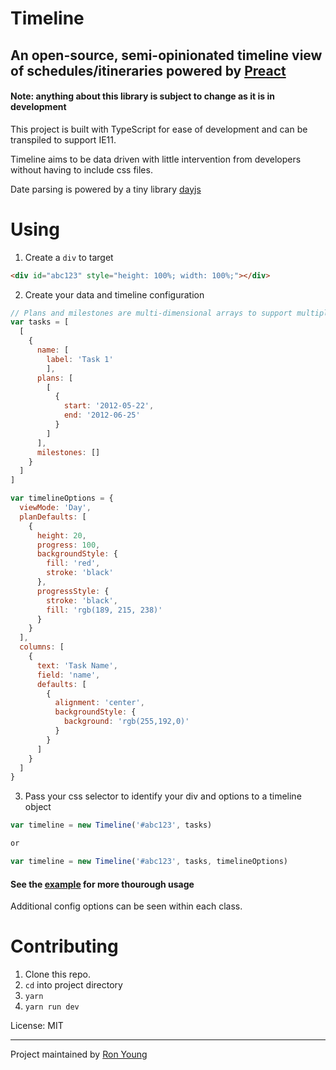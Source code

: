 # Timeline

## An open-source, semi-opinionated timeline view of schedules/itineraries powered by [Preact](https://preactjs.com/)

#### Note: anything about this library is subject to change as it is in development

This project is built with TypeScript for ease of development and can be transpiled to support IE11.

Timeline aims to be data driven with little intervention from developers without having to include css files.

Date parsing is powered by a tiny library [dayjs](https://github.com/iamkun/dayjs)

# Using

1. Create a `div` to target

```html
<div id="abc123" style="height: 100%; width: 100%;"></div>
```

2. Create your data and timeline configuration

```js
// Plans and milestones are multi-dimensional arrays to support multiple bars within a task view
var tasks = [
  [
    {
      name: [
        label: 'Task 1'
        ],
      plans: [
        [
          {
            start: '2012-05-22',
            end: '2012-06-25'
          }
        ]
      ],
      milestones: []
    }
  ]
]

var timelineOptions = {
  viewMode: 'Day',
  planDefaults: [
    {
      height: 20,
      progress: 100,
      backgroundStyle: {
        fill: 'red',
        stroke: 'black'
      },
      progressStyle: {
        stroke: 'black',
        fill: 'rgb(189, 215, 238)'
      }
    }
  ],
  columns: [
    {
      text: 'Task Name',
      field: 'name',
      defaults: [
        {
          alignment: 'center',
          backgroundStyle: {
            background: 'rgb(255,192,0)'
          }
        }
      ]
    }
  ]
}
```

3. Pass your css selector to identify your div and options to a timeline object

```js
var timeline = new Timeline('#abc123', tasks)

or

var timeline = new Timeline('#abc123', tasks, timelineOptions)
```

#### See the [example](https://github.com/raiyni/timeline-preact/tree/master/public) for more thourough usage

Additional config options can be seen within each class.

# Contributing

1. Clone this repo.
2. `cd` into project directory
3. `yarn`
4. `yarn run dev`

License: MIT

---

Project maintained by [Ron Young](https://github.com/raiyni)
